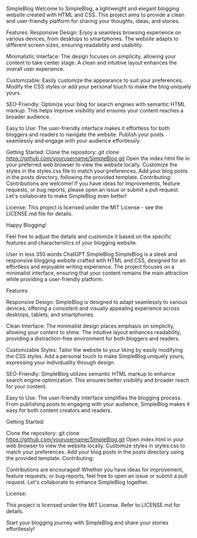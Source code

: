 SimpleBlog
Welcome to SimpleBlog, a lightweight and elegant blogging website created with HTML and CSS. This project aims to provide a clean and user-friendly platform for sharing your thoughts, ideas, and stories.

Features:
Responsive Design: Enjoy a seamless browsing experience on various devices, from desktops to smartphones. The website adapts to different screen sizes, ensuring readability and usability.

Minimalistic Interface: The design focuses on simplicity, allowing your content to take center stage. A clean and intuitive layout enhances the overall user experience.

Customizable: Easily customize the appearance to suit your preferences. Modify the CSS styles or add your personal touch to make the blog uniquely yours.

SEO-Friendly: Optimize your blog for search engines with semantic HTML markup. This helps improve visibility and ensures your content reaches a broader audience.

Easy to Use: The user-friendly interface makes it effortless for both bloggers and readers to navigate the website. Publish your posts seamlessly and engage with your audience effortlessly.

Getting Started:
Clone the repository: git clone https://github.com/yourusername/SimpleBlog.git
Open the index.html file in your preferred web browser to view the website locally.
Customize the styles in the styles.css file to match your preferences.
Add your blog posts in the posts directory, following the provided template.
Contributing:
Contributions are welcome! If you have ideas for improvements, feature requests, or bug reports, please open an issue or submit a pull request. Let's collaborate to make SimpleBlog even better!

License:
This project is licensed under the MIT License - see the LICENSE.md file for details.

Happy Blogging!

Feel free to adjust the details and customize it based on the specific features and characteristics of your blogging website.

User
in less 350 words
ChatGPT
SimpleBlog
SimpleBlog is a sleek and responsive blogging website crafted with HTML and CSS, designed for an effortless and enjoyable writing experience. The project focuses on a minimalist interface, ensuring that your content remains the main attraction while providing a user-friendly platform.

Features:

Responsive Design: SimpleBlog is designed to adapt seamlessly to various devices, offering a consistent and visually appealing experience across desktops, tablets, and smartphones.

Clean Interface: The minimalist design places emphasis on simplicity, allowing your content to shine. The intuitive layout enhances readability, providing a distraction-free environment for both bloggers and readers.

Customizable Styles: Tailor the website to your liking by easily modifying the CSS styles. Add a personal touch to make SimpleBlog uniquely yours, expressing your individuality through design.

SEO-Friendly: SimpleBlog utilizes semantic HTML markup to enhance search engine optimization. This ensures better visibility and broader reach for your content.

Easy to Use: The user-friendly interface simplifies the blogging process. From publishing posts to engaging with your audience, SimpleBlog makes it easy for both content creators and readers.

Getting Started:

Clone the repository: git clone https://github.com/yourusername/SimpleBlog.git
Open index.html in your web browser to view the website locally.
Customize styles in styles.css to match your preferences.
Add your blog posts in the posts directory using the provided template.
Contributing:

Contributions are encouraged! Whether you have ideas for improvement, feature requests, or bug reports, feel free to open an issue or submit a pull request. Let's collaborate to enhance SimpleBlog together.

License:

This project is licensed under the MIT License. Refer to LICENSE.md for details.

Start your blogging journey with SimpleBlog and share your stories effortlessly!
